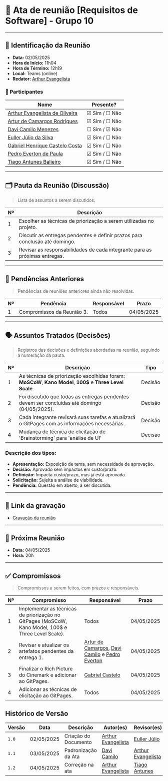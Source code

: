 # 📝 Ata de reunião [Requisitos de Software] - Grupo 10

---

## 📌 Identificação da Reunião

- **Data:** 02/05/2025
- **Hora de Início:** 11h04
- **Hora de Término:** 12h19
- **Local:** Teams (online)
- **Redator:** [Arthur Evangelista](https://github.com/arthurevg)

### 👥 Participantes

| Nome | Presente? |
|------|-----------|
|[Arthur Evangelista de Oliveira](https://github.com/arthurevg)| ☑ Sim / ☐ Não |
|[Artur de Camargos Rodrigues](https://github.com/ArturDCR)| ☑ Sim / ☐ Não |
|[Davi Camilo Menezes](https://github.com/Davicamilo23)| ☐ Sim / ☑ Não |
|[Euller Júlio da Silva](https://github.com/Potatoyz908)| ☑ Sim / ☐ Não |
|[Gabriel Henrique Castelo Costa](https://github.com/GabrielCastelo-31)| ☑ Sim / ☐ Não |
|[Pedro Everton de Paula](https://github.com/pedroeverton217)| ☑ Sim / ☐ Não |
|[Tiago Antunes Balieiro](https://github.com/tiagobalieiro)| ☑ Sim / ☐ Não |

---

## 🗂️ Pauta da Reunião (Discussão)

> Lista de assuntos a serem discutidos.

| Nº | Descrição |
|----|-----------|
| 1  | Escolher as técnicas de priorização a serem utilizadas no projeto. |
| 2  | Discutir as entregas pendentes e definir prazos para conclusão até domingo. |
| 3  | Revisar as responsabilidades de cada integrante para as próximas entregas. |

---

## 🔁 Pendências Anteriores

> Pendências de reuniões anteriores ainda não resolvidas.

| Nº | Pendência | Responsável | Prazo |
|----|-----------|-------------|-------|
| 1  | Compromissos da Reunião 3. | Todos | 04/05/2025 |

---

## 🗣️ Assuntos Tratados (Decisões)

> Registros das decisões e definições abordadas na reunião, seguindo a numeração da pauta.

| Nº | Descrição | Tipo |
|----|-----------|--------|
| 1  | As técnicas de priorização escolhidas foram: **MoSCoW**, **Kano Model**, **100$** e **Three Level Scale**. | Decisão |
| 2  | Foi discutido que todas as entregas pendentes devem ser concluídas até domingo (04/05/2025). | Decisão |
| 3  | Cada integrante revisará suas tarefas e atualizará o GitPages com as informações necessárias. | Decisão |
| 4 | Mudança de técnica de elicitação de 'Brainstorming' para 'análise de UI'| Decisao|
### Descrição dos tipos:

- **Apresentação:** Exposição de tema, sem necessidade de aprovação.
- **Decisão:** Aprovado sem impactos em custo/prazo.
- **Definição:** Impacta custo/prazo, mas já está aprovada.
- **Solicitação:** Sujeita a análise de viabilidade.
- **Pendência:** Questão em aberto, a ser discutida.

---

## 🎥 Link da gravação

- <a href="https://youtu.be/6i2GaG3npPE&t=1" target="_blank">Gravação da reunião</a>

---

## 📆 Próxima Reunião

- **Data:**  04/05/2025
- **Hora:**  20h

---

## ✅ Compromissos

> Compromissos a serem feitos, com prazos e responsáveis.

| Nº | Compromisso | Responsável | Prazo |
|----|-------------|-------------|-------|
| 1  | Implementar as técnicas de priorização no GitPages (MoSCoW, Kano Model, 100$ e Three Level Scale). | Todos | 04/05/2025 |
| 2  | Revisar e atualizar os artefatos pendentes da entrega 1. | [Artur de Camargos](https://github.com/ArturDCR), [Davi Camilo](https://github.com/Davicamilo23) e [Pedro Everton](https://github.com/pedroeverton217)| 04/05/2025 |
| 3  | Finalizar o Rich Picture do Cinemark e adicionar ao GitPages. | [Gabriel Castelo](https://github.com/GabrielCastelo-31) | 04/05/2025 |
| 4  | Adicionar as técnicas de elicitação ao GitPages. | Todos | 04/05/2025 |


## Histórico de Versão

| Versão | Data          | Descrição                          | Autor(es)     |  Revisor(es)  |
| ------ | ------------- | ---------------------------------- | ------------- | ------------- |
| `1.0`  |  02/05/2025 |  Criação do Documento | [Arthur Evangelista](https://github.com/arthurevg)  | [Euller Júlio](https://github.com/Potatoyz908) |
| `1.1`  |  03/05/2025 |  Padronização da Ata | [Davi Camilo](https://github.com/Davicamilo23) | [Arthur Evangelista](https://github.com/arthurevg) |
| `1.2` |04/05/2025| Correção na ata |[Arthur Evangelista](https://github.com/arthurevg)|[Tiago Antunes](https://github.com/tiagobalieiro)|
